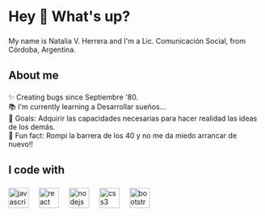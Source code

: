 <h1 align="left">Hey 👋 What's up?</h1>

###

<p align="left">My name is Natalia V. Herrera and I'm a Lic. Comunicación Social, from Córdoba, Argentina.</p>

###

<h2 align="left">About me</h2>

###

<p align="left">✨ Creating bugs since Septiembre '80.<br>📚 I'm currently learning a Desarrollar sueños...<br>🎯 Goals: Adquirir las capacidades necesarias para hacer realidad las ideas de los demás.<br>🎲 Fun fact: Rompi la barrera de los 40 y no me da miedo arrancar de nuevo!!</p>

###

<h2 align="left">I code with</h2>

###

<div align="left">
  <img src="https://cdn.jsdelivr.net/gh/devicons/devicon/icons/javascript/javascript-original.svg" height="40" alt="javascript logo"  />
  <img width="12" />
  <img src="https://cdn.jsdelivr.net/gh/devicons/devicon/icons/react/react-original.svg" height="40" alt="react logo"  />
  <img width="12" />
  <img src="https://cdn.jsdelivr.net/gh/devicons/devicon/icons/nodejs/nodejs-original.svg" height="40" alt="nodejs logo"  />
  <img width="12" />
  <img src="https://cdn.jsdelivr.net/gh/devicons/devicon/icons/css3/css3-original.svg" height="40" alt="css3 logo"  />
  <img width="12" />
  <img src="https://cdn.jsdelivr.net/gh/devicons/devicon/icons/bootstrap/bootstrap-original.svg" height="40" alt="bootstrap logo"  />
</div>

###
